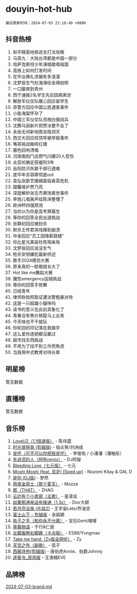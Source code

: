 # douyin-hot-hub

`最后更新时间：2024-07-03 21:18:40 +0800`

## 抖音热榜

1. 和平精英地铁逃生打法攻略
1. 马英九：大陆台湾都是中国一部分
1. 哈萨克斯坦少年演唱歌唱祖国
1. 高铁上如何打发时间
1. 在毕业典礼求婚有多浪漫
1. 沈梦辰生气杜海涛给金靖拍照
1. 一口酸爽到贵州
1. 西宁通报2名学生先后因病离世
1. 解放军仪仗队暖心回应留学生
1. 菲警方回应中国公民遇害事件
1. 小鱼海棠怀孕了
1. 中国三军仪仗队亮相白俄阅兵
1. 沈腾马丽新片把贾冰整不会了
1. 永劫无间新地图龙隐洞天
1. 西交大回应校领导被举报事件
1. 嘴哥挑战搬砖扛楼
1. 暮色回响清唱
1. 河南南阳门店燃气闪爆20人受伤
1. 炎亚纶确定获缓刑3年
1. 岳阳防汛失联干部已遇难
1. 度华年苏容卿彻底out
1. 袁弘张歆艺婚姻面临香菜危机
1. 甜馨维护贾乃亮
1. 深度解析张志杰赛场离世事件
1. 李炮儿唱美声给陈泽整懵了
1. 欧洲杯四强预测
1. 当你以为你是高考屏蔽生
1. 等你的回答全民出道挑战
1. 张静初回应被封杀
1. 默杀王传君哭戏痛到崩溃
1. 中金回应“员工因降薪跳楼”
1. 你比星光美丽社死相亲局
1. 沈梦辰回应说没生气
1. 枪杀安倍嫌犯最新供述
1. 歌手2024模仿大赛
1. 原来真的一眨眼就长大了
1. Hot like me舞蹈大赛
1. 魔性emergency运镜挑战
1. 等你的回答手势舞
1. 日结青年
1. 律师称拍照取证遭法警粗暴对待
1. 这是一只超雄小猫咪吗
1. 读书的意义在此刻具象化了
1. 青春没有售价铁腚马上出发
1. 今天啥也不干就玩
1. 你轮回的印记落在我眉宇
1. 这么爱你连她都没赢过
1. 超市找东西挑战
1. 不用为了找不到工作而焦虑
1. 当我用中式教育对待长辈

## 明星榜

暂无数据

## 直播榜

暂无数据

## 音乐榜

1. [LoveU2（1.1倍速版）](https://sf3-cdn-tos.douyinstatic.com/obj/tos-cn-ve-2774/oQMeDffLaEmgMwgCOEMAFCI6INzoFPgWdD0rsa) - 陈伟霆
1. [时光晃呀晃 (剪辑版)](https://sf3-cdn-tos.douyinstatic.com/obj/tos-cn-ve-2774/o8ACeQem3gwI1x3GIYGAfKG0LJebKFRJDwRwyW) - 指尖笑/刘洲成
1. [宠坏（可不可以你把我宠坏）](https://sf5-hl-cdn-tos.douyinstatic.com/obj/tos-cn-ve-2774/ocWI8ft2gd0rAfXKzvKGeMQM6fVLTLfA8UJzwl) - 李俊佑 / 小潘潘（潘柚彤）
1. [先说谎的人（阿布remix）](https://sf5-hl-cdn-tos.douyinstatic.com/obj/tos-cn-ve-2774/owQtOFmAzBgxBKDOYfeCTQTgE9cDORrOQqmCZy) - DJ阿智
1. [Bleeding Love（七元版）](https://sf5-hl-cdn-tos.douyinstatic.com/obj/tos-cn-ve-2774/oEgC9eZFHQ1MfSRnrfkzFp8AayDWqAQMABBgUs) - 七元
1. [Moshi Moshi (feat. 百足) [Sped up]](https://sf3-cdn-tos.douyinstatic.com/obj/tos-cn-ve-2774/ocCPFQcXJLeroaIdQLIGAoeeYM3OAUYGDguHXz) - Nozomi Kitay & GAL D
1. [是你 (DJ版)](https://sf5-hl-cdn-tos.douyinstatic.com/obj/tos-cn-ve-2774/1ec766e572b34c42853ce6315d426850) - 梦然
1. [雨夜金菲士（那个夏天）](https://sf5-hl-cdn-tos.douyinstatic.com/obj/tos-cn-ve-2774/osPmPLDWQBBE2Z6bftCgYwkFaF4pEYEneXaZQs) - Mozza
1. [那（THAT）](https://sf5-hl-cdn-tos.douyinstatic.com/obj/tos-cn-ve-2774/oIIWGeBZCnlGx9tl0gFlCfwlQbj7QWAD8HYAGg) - ZHAO
1. [云边有个小卖部（主歌）](https://sf5-hl-cdn-tos.douyinstatic.com/obj/tos-cn-ve-2774/okvgzOZylLA4WYUHkAhpy5DrCiqAmBjiMIkJp) - 是凌柒
1. [如果那通电话有接通（1.3x）](https://sf5-hl-cdn-tos.douyinstatic.com/obj/tos-cn-ve-2774/ocJeJKhUhAJG8EYZiEFfGFAPkD3beMQ5mwDv1e) - Dior大颖
1. [若月亮没来 (片段2)](https://sf5-hl-cdn-tos.douyinstatic.com/obj/tos-cn-ve-2774/ocQavLLjkCOeDxGyYeIMGgNAIwJ0QXE1Ve3Fzv) - 王宇宙Leto/乔浚丞
1. [富士山下 - 剪辑版](https://sf3-cdn-tos.douyinstatic.com/obj/tos-cn-ve-2774/o4QGmeUZhQXvtC5BDkogeQni8WbdCBUJEYI12v) - 余超颖
1. [执子之手（和你永不分离）](https://sf5-hl-cdn-tos.douyinstatic.com/obj/tos-cn-ve-2774/oU4mUWISThYfqtA61VOl8PAQGeK2LGGQfFCZfY) - 宝石Gem\哩哩
1. [草莓物语](https://sf5-hl-cdn-tos.douyinstatic.com/obj/tos-cn-ve-2774/okynhJ7jEAIIZBfsLgYMEI8QC3WbQNN66RKzhT) - 于行&仁辰
1. [左脚画圈右脚踢（卡点版）](https://sf5-hl-cdn-tos.douyinstatic.com/obj/tos-cn-ve-2774/oAoAIr8BJv8B7W4CEBMsaSfDWrAiF4izwIDMJg) - ES86/Yvngmao
1. [Take me hand（Zy版全网听）](https://sf5-hl-cdn-tos.douyinstatic.com/obj/tos-cn-ve-2774/owyUoUuVpA1I7BiszAYMSqbGseWQw8P7Ea2BiR) - Zy
1. [天空之外（副歌）](https://sf3-cdn-tos.douyinstatic.com/obj/tos-cn-ve-2774/oAYn0BTp8jS8iSyZSHMUWAikyvAWI1c7aiJTr) - 弦子
1. [西厢寻他(剪辑版)](https://sf5-hl-cdn-tos.douyinstatic.com/obj/tos-cn-ve-2774/oUsAVfAQKlRNxEv5qxvIB8o5qmIWUcXbzJKJhw) - 唐伯虎Annie、伯爵Johnny
1. [逐客令_现场版](https://sf3-cdn-tos.douyinstatic.com/obj/tos-cn-ve-2774/okjvqFftEMAIgLPvI8f4MT5CZVyxmDQdBOwjBv) - 王澳楠EVE

## 品牌榜

[2024-07-03-brand.md](2024-07-03-brand.md)
